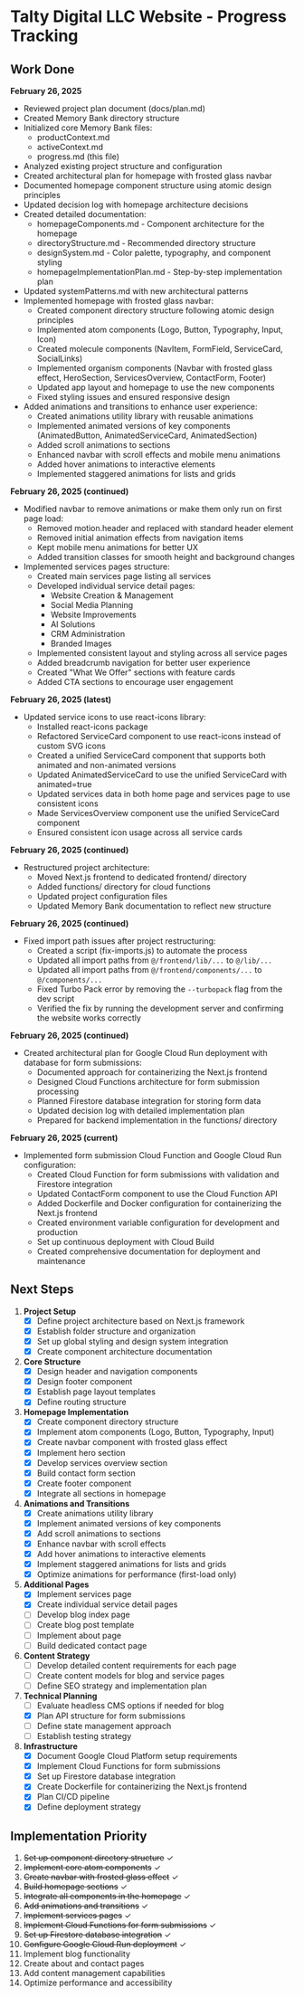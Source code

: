 # Talty Digital LLC Website - Progress Tracking

## Work Done
**February 26, 2025**
- Reviewed project plan document (docs/plan.md)
- Created Memory Bank directory structure
- Initialized core Memory Bank files:
  - productContext.md
  - activeContext.md
  - progress.md (this file)
- Analyzed existing project structure and configuration
- Created architectural plan for homepage with frosted glass navbar
- Documented homepage component structure using atomic design principles
- Updated decision log with homepage architecture decisions
- Created detailed documentation:
  - homepageComponents.md - Component architecture for the homepage
  - directoryStructure.md - Recommended directory structure
  - designSystem.md - Color palette, typography, and component styling
  - homepageImplementationPlan.md - Step-by-step implementation plan
- Updated systemPatterns.md with new architectural patterns
- Implemented homepage with frosted glass navbar:
  - Created component directory structure following atomic design principles
  - Implemented atom components (Logo, Button, Typography, Input, Icon)
  - Created molecule components (NavItem, FormField, ServiceCard, SocialLinks)
  - Implemented organism components (Navbar with frosted glass effect, HeroSection, ServicesOverview, ContactForm, Footer)
  - Updated app layout and homepage to use the new components
  - Fixed styling issues and ensured responsive design
- Added animations and transitions to enhance user experience:
  - Created animations utility library with reusable animations
  - Implemented animated versions of key components (AnimatedButton, AnimatedServiceCard, AnimatedSection)
  - Added scroll animations to sections
  - Enhanced navbar with scroll effects and mobile menu animations
  - Added hover animations to interactive elements
  - Implemented staggered animations for lists and grids

**February 26, 2025 (continued)**
- Modified navbar to remove animations or make them only run on first page load:
  - Removed motion.header and replaced with standard header element
  - Removed initial animation effects from navigation items
  - Kept mobile menu animations for better UX
  - Added transition classes for smooth height and background changes
- Implemented services pages structure:
  - Created main services page listing all services
  - Developed individual service detail pages:
    - Website Creation & Management
    - Social Media Planning
    - Website Improvements
    - AI Solutions
    - CRM Administration
    - Branded Images
  - Implemented consistent layout and styling across all service pages
  - Added breadcrumb navigation for better user experience
  - Created "What We Offer" sections with feature cards
  - Added CTA sections to encourage user engagement

**February 26, 2025 (latest)**
- Updated service icons to use react-icons library:
  - Installed react-icons package
  - Refactored ServiceCard component to use react-icons instead of custom SVG icons
  - Created a unified ServiceCard component that supports both animated and non-animated versions
  - Updated AnimatedServiceCard to use the unified ServiceCard with animated=true
  - Updated services data in both home page and services page to use consistent icons
  - Made ServicesOverview component use the unified ServiceCard component
  - Ensured consistent icon usage across all service cards

**February 26, 2025 (continued)**
- Restructured project architecture:
  - Moved Next.js frontend to dedicated frontend/ directory
  - Added functions/ directory for cloud functions
  - Updated project configuration files
  - Updated Memory Bank documentation to reflect new structure

**February 26, 2025 (continued)**
- Fixed import path issues after project restructuring:
  - Created a script (fix-imports.js) to automate the process
  - Updated all import paths from `@/frontend/lib/...` to `@/lib/...`
  - Updated all import paths from `@/frontend/components/...` to `@/components/...`
  - Fixed Turbo Pack error by removing the `--turbopack` flag from the dev script
  - Verified the fix by running the development server and confirming the website works correctly

**February 26, 2025 (continued)**
- Created architectural plan for Google Cloud Run deployment with database for form submissions:
  - Documented approach for containerizing the Next.js frontend
  - Designed Cloud Functions architecture for form submission processing
  - Planned Firestore database integration for storing form data
  - Updated decision log with detailed implementation plan
  - Prepared for backend implementation in the functions/ directory

**February 26, 2025 (current)**
- Implemented form submission Cloud Function and Google Cloud Run configuration:
  - Created Cloud Function for form submissions with validation and Firestore integration
  - Updated ContactForm component to use the Cloud Function API
  - Added Dockerfile and Docker configuration for containerizing the Next.js frontend
  - Created environment variable configuration for development and production
  - Set up continuous deployment with Cloud Build
  - Created comprehensive documentation for deployment and maintenance

## Next Steps
1. **Project Setup**
   - [x] Define project architecture based on Next.js framework
   - [x] Establish folder structure and organization
   - [x] Set up global styling and design system integration
   - [x] Create component architecture documentation

2. **Core Structure**
   - [x] Design header and navigation components
   - [x] Design footer component
   - [x] Establish page layout templates
   - [x] Define routing structure

3. **Homepage Implementation**
   - [x] Create component directory structure
   - [x] Implement atom components (Logo, Button, Typography, Input)
   - [x] Create navbar component with frosted glass effect
   - [x] Implement hero section
   - [x] Develop services overview section
   - [x] Build contact form section
   - [x] Create footer component
   - [x] Integrate all sections in homepage

4. **Animations and Transitions**
   - [x] Create animations utility library
   - [x] Implement animated versions of key components
   - [x] Add scroll animations to sections
   - [x] Enhance navbar with scroll effects
   - [x] Add hover animations to interactive elements
   - [x] Implement staggered animations for lists and grids
   - [x] Optimize animations for performance (first-load only)

5. **Additional Pages**
   - [x] Implement services page
   - [x] Create individual service detail pages
   - [ ] Develop blog index page
   - [ ] Create blog post template
   - [ ] Implement about page
   - [ ] Build dedicated contact page

6. **Content Strategy**
   - [ ] Develop detailed content requirements for each page
   - [ ] Create content models for blog and service pages
   - [ ] Define SEO strategy and implementation plan

7. **Technical Planning**
   - [ ] Evaluate headless CMS options if needed for blog
   - [x] Plan API structure for form submissions
   - [ ] Define state management approach
   - [ ] Establish testing strategy

8. **Infrastructure**
   - [x] Document Google Cloud Platform setup requirements
   - [x] Implement Cloud Functions for form submissions
   - [x] Set up Firestore database integration
   - [x] Create Dockerfile for containerizing the Next.js frontend
   - [x] Plan CI/CD pipeline
   - [x] Define deployment strategy

## Implementation Priority
1. ~~Set up component directory structure~~ ✓
2. ~~Implement core atom components~~ ✓
3. ~~Create navbar with frosted glass effect~~ ✓
4. ~~Build homepage sections~~ ✓
5. ~~Integrate all components in the homepage~~ ✓
6. ~~Add animations and transitions~~ ✓
7. ~~Implement services pages~~ ✓
8. ~~Implement Cloud Functions for form submissions~~ ✓
9. ~~Set up Firestore database integration~~ ✓
10. ~~Configure Google Cloud Run deployment~~ ✓
11. Implement blog functionality
12. Create about and contact pages
13. Add content management capabilities
14. Optimize performance and accessibility